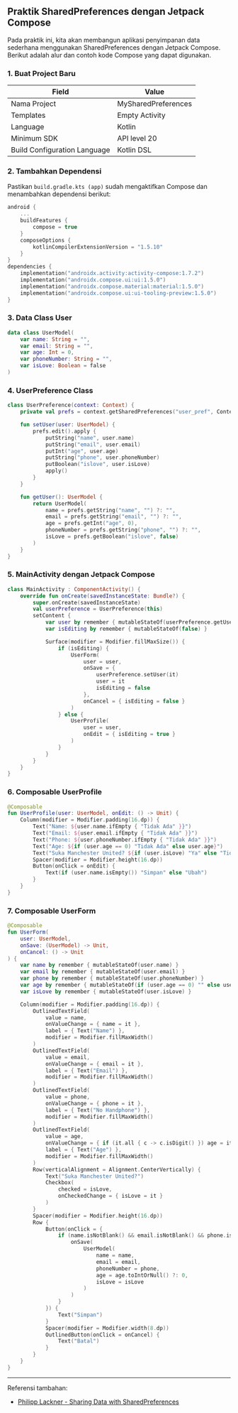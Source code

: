 ## Praktik SharedPreferences dengan Jetpack Compose

Pada praktik ini, kita akan membangun aplikasi penyimpanan data sederhana menggunakan SharedPreferences dengan Jetpack Compose. Berikut adalah alur dan contoh kode Compose yang dapat digunakan.

### 1. Buat Project Baru

| Field                        | Value                |
| ---------------------------- | -------------------- |
| Nama Project                 | MySharedPreferences  |
| Templates                    | Empty Activity       |
| Language                     | Kotlin               |
| Minimum SDK                  | API level 20         |
| Build Configuration Language | Kotlin DSL           |

### 2. Tambahkan Dependensi

Pastikan `build.gradle.kts (app)` sudah mengaktifkan Compose dan menambahkan dependensi berikut:

```kotlin
android {
    ...
    buildFeatures {
        compose = true
    }
    composeOptions {
        kotlinCompilerExtensionVersion = "1.5.10"
    }
}
dependencies {
    implementation("androidx.activity:activity-compose:1.7.2")
    implementation("androidx.compose.ui:ui:1.5.0")
    implementation("androidx.compose.material:material:1.5.0")
    implementation("androidx.compose.ui:ui-tooling-preview:1.5.0")
}
```

### 3. Data Class User

```kotlin
data class UserModel(
    var name: String = "",
    var email: String = "",
    var age: Int = 0,
    var phoneNumber: String = "",
    var isLove: Boolean = false
)
```

### 4. UserPreference Class

```kotlin
class UserPreference(context: Context) {
    private val prefs = context.getSharedPreferences("user_pref", Context.MODE_PRIVATE)

    fun setUser(user: UserModel) {
        prefs.edit().apply {
            putString("name", user.name)
            putString("email", user.email)
            putInt("age", user.age)
            putString("phone", user.phoneNumber)
            putBoolean("islove", user.isLove)
            apply()
        }
    }

    fun getUser(): UserModel {
        return UserModel(
            name = prefs.getString("name", "") ?: "",
            email = prefs.getString("email", "") ?: "",
            age = prefs.getInt("age", 0),
            phoneNumber = prefs.getString("phone", "") ?: "",
            isLove = prefs.getBoolean("islove", false)
        )
    }
}
```

### 5. MainActivity dengan Jetpack Compose

```kotlin
class MainActivity : ComponentActivity() {
    override fun onCreate(savedInstanceState: Bundle?) {
        super.onCreate(savedInstanceState)
        val userPreference = UserPreference(this)
        setContent {
            var user by remember { mutableStateOf(userPreference.getUser()) }
            var isEditing by remember { mutableStateOf(false) }

            Surface(modifier = Modifier.fillMaxSize()) {
                if (isEditing) {
                    UserForm(
                        user = user,
                        onSave = {
                            userPreference.setUser(it)
                            user = it
                            isEditing = false
                        },
                        onCancel = { isEditing = false }
                    )
                } else {
                    UserProfile(
                        user = user,
                        onEdit = { isEditing = true }
                    )
                }
            }
        }
    }
}
```

### 6. Composable UserProfile

```kotlin
@Composable
fun UserProfile(user: UserModel, onEdit: () -> Unit) {
    Column(modifier = Modifier.padding(16.dp)) {
        Text("Name: ${user.name.ifEmpty { "Tidak Ada" }}")
        Text("Email: ${user.email.ifEmpty { "Tidak Ada" }}")
        Text("Phone: ${user.phoneNumber.ifEmpty { "Tidak Ada" }}")
        Text("Age: ${if (user.age == 0) "Tidak Ada" else user.age}")
        Text("Suka Manchester United? ${if (user.isLove) "Ya" else "Tidak"}")
        Spacer(modifier = Modifier.height(16.dp))
        Button(onClick = onEdit) {
            Text(if (user.name.isEmpty()) "Simpan" else "Ubah")
        }
    }
}
```

### 7. Composable UserForm

```kotlin
@Composable
fun UserForm(
    user: UserModel,
    onSave: (UserModel) -> Unit,
    onCancel: () -> Unit
) {
    var name by remember { mutableStateOf(user.name) }
    var email by remember { mutableStateOf(user.email) }
    var phone by remember { mutableStateOf(user.phoneNumber) }
    var age by remember { mutableStateOf(if (user.age == 0) "" else user.age.toString()) }
    var isLove by remember { mutableStateOf(user.isLove) }

    Column(modifier = Modifier.padding(16.dp)) {
        OutlinedTextField(
            value = name,
            onValueChange = { name = it },
            label = { Text("Name") },
            modifier = Modifier.fillMaxWidth()
        )
        OutlinedTextField(
            value = email,
            onValueChange = { email = it },
            label = { Text("Email") },
            modifier = Modifier.fillMaxWidth()
        )
        OutlinedTextField(
            value = phone,
            onValueChange = { phone = it },
            label = { Text("No Handphone") },
            modifier = Modifier.fillMaxWidth()
        )
        OutlinedTextField(
            value = age,
            onValueChange = { if (it.all { c -> c.isDigit() }) age = it },
            label = { Text("Age") },
            modifier = Modifier.fillMaxWidth()
        )
        Row(verticalAlignment = Alignment.CenterVertically) {
            Text("Suka Manchester United?")
            Checkbox(
                checked = isLove,
                onCheckedChange = { isLove = it }
            )
        }
        Spacer(modifier = Modifier.height(16.dp))
        Row {
            Button(onClick = {
                if (name.isNotBlank() && email.isNotBlank() && phone.isNotBlank() && age.isNotBlank()) {
                    onSave(
                        UserModel(
                            name = name,
                            email = email,
                            phoneNumber = phone,
                            age = age.toIntOrNull() ?: 0,
                            isLove = isLove
                        )
                    )
                }
            }) {
                Text("Simpan")
            }
            Spacer(modifier = Modifier.width(8.dp))
            OutlinedButton(onClick = onCancel) {
                Text("Batal")
            }
        }
    }
}
```

---

Referensi tambahan:  
- [Philipp Lackner - Sharing Data with SharedPreferences](https://www.youtube.com/watch?v=wtpRp2IpCSo)